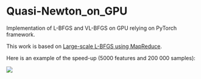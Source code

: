 # Quasi-Newton_on_GPU

Implementation of L-BFGS and VL-BFGS on GPU relying on PyTorch framework.

This work is based on [Large-scale L-BFGS using MapReduce](http://papers.nips.cc/paper/5333-large-scale-l-bfgs-using-mapreduce.pdf).

Here is an example of the speed-up (5000 features and 200 000 samples):

![](https://github.com/HugoooPerrin/Quasi-Newton_on_GPU/blob/master/screen.png)
